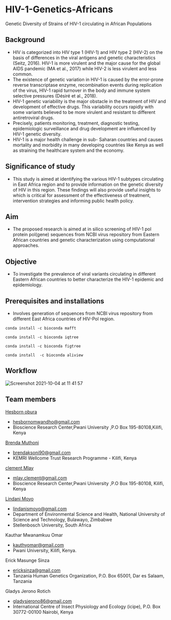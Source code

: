 # HIV-1-Genetics-Africans
Genetic Diversity of Strains of HIV-1 circulating in African Populations

## Background
 + HIV is categorized into HIV type 1 (HIV-1) and HIV type 2 (HIV-2) on the basis of differences in the viral antigens and genetic characteristics (Seitz, 2016). HIV-1 is more virulent and the major cause for the global AIDS pandemic (MA et al., 2017) while HIV-2 is less virulent and less common. 
+ The existence of genetic variation in HIV-1 is caused by the error-prone reverse transcriptase enzyme, recombination events during replication of the virus, HIV-1 rapid turnover in the body and immune system selective pressures (Désiré et al., 2018). 
+ HIV-1 genetic variability is the major obstacle in the treatment of HIV and development of effective drugs. This variability occurs rapidly with some variants believed to be more virulent and resistant to different antiretroviral drugs.
+ Precisely, patients monitoring, treatment, diagnostic testing, epidemiologic surveillance and drug development are influenced by HIV-1 genetic diversity.
+ HIV-1 is a major health challenge in sub- Saharan countries and causes mortality and morbidity in many developing countries like Kenya as well as straining the healthcare system and the economy.


 ## Significance of study
 + This   study is aimed at identifying the various HIV-1 subtypes circulating in East Africa region and to provide information on the genetic diversity of HIV in this region. These findings will also provide useful insights to which is critical for assessment of the effectiveness of treatment, intervention strategies and informing public health policy.

## Aim
+ The proposed research is aimed at in silico  screening of HIV-1  pol protein pol(gene) sequences from NCBI virus repository from Eastern African countries and genetic characterization using computational approaches.

## Objective
 + To investigate the prevalence of viral variants circulating in different Eastern  African countries  to better characterize the HIV-1 epidemic and epidemiology.

## Prerequisites and installations
+ Involves generation of sequences from NCBI virus repository from different East Africa countries of HIV-Pol region.
 
 ``` conda install -c bioconda mafft ```
 
 ``` conda install -c bioconda iqtree ```
 
 ``` conda install -c bioconda figtree ```
 
 ``` conda install  -c bioconda aliview ```
 
 ## Workflow
 ![Screenshot 2021-10-04 at 11 41 57](https://user-images.githubusercontent.com/72735085/136041950-9f66795b-65a5-4020-b9ac-7db38273a83e.png)
 
 ## Team members
 [Hesborn obura](https://github.com/hesbornomwandho)
 + hesbornomwandho@gmail.com
 + Bioscience Research Center,Pwani University ,P.O Box 195-80108,Kilifi, Kenya
 
 [Brenda Muthoni](https://github.com/Sonibk)
 + brendaksoni90@gmail.com
 + KEMRI Wellcome Trust Research Programme - Kilifi, Kenya

 [clement Mlay](https://github.com/clementmlay)
 + mlay.clement@gmail.com
 + Bioscience Research Center,Pwani University ,P.O Box 195-80108, Kilifi, Kenya

 [Lindani Moyo](https://github.com/lindanimoyo)
 + lindanismoyo@gmail.com
 + Department of Environmental Science and Health, National University of Science and Technology, Bulawayo, Zimbabwe
 + Stellenbosch University, South Africa
 
 Kauthar Mwanamkuu Omar
 + kauthyomar@gmail.com
 + Pwani University, Kilifi, Kenya.
 
 Erick Masunge Sinza
 + ericksinza@gmail.com
 + Tanzania Human Genetics Organization, P.O. Box 65001, Dar es Salaam, Tanzania
 
 Gladys Jerono Rotich
 + gladysjerono86@gmail.com
 + International Centre of Insect Physiology and Ecology (icipe), P.O. Box 30772-00100 Nairobi, Kenya




